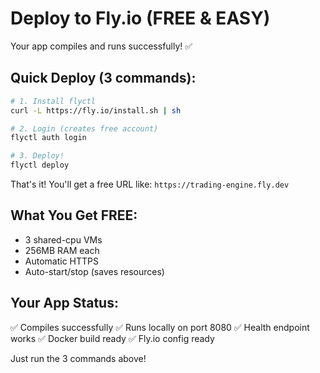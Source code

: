 # Deploy to Fly.io (FREE & EASY)

Your app compiles and runs successfully! ✅

## Quick Deploy (3 commands):

```bash
# 1. Install flyctl
curl -L https://fly.io/install.sh | sh

# 2. Login (creates free account)
flyctl auth login

# 3. Deploy!
flyctl deploy
```

That's it! You'll get a free URL like: `https://trading-engine.fly.dev`

## What You Get FREE:
- 3 shared-cpu VMs
- 256MB RAM each
- Automatic HTTPS
- Auto-start/stop (saves resources)

## Your App Status:
✅ Compiles successfully
✅ Runs locally on port 8080
✅ Health endpoint works
✅ Docker build ready
✅ Fly.io config ready

Just run the 3 commands above!
